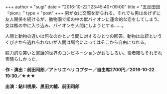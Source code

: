 +++
author = "sugi"
date = "2016-10-22T23:45:40+09:00"
title = "五反田団『pion』"
type = "post"
+++
男が女に交際を断られる。それでも男はめげずに友人関係を続けるが、動物園で檻の中の獣パイオンに運命的な恋をしてしまう。女は檻の中に入り込み、パイオンを人間にしようとする……。

人間と動物の違いは何なのかという問に対するひとつの回答。動物は血統というくびきから逃れられないが人間は場合によってはそこから自由になれる。

脱力的な笑いと寓話的世界のコンビネーションがおもしろい。役者陣もそれぞれ素晴らしかった。

**作・演出：前田司郎／アトリエヘリコプター／自由席2700円／2016-10-22 19:30／★★★**

**出演：鮎川桃果、黒田大輔、前田司郎**

